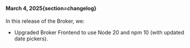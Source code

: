 #### March 4, 2025{section=changelog}
In this release of the Broker, we:

* Upgraded Broker Frontend to use Node 20 and npm 10 (with updated date pickers).
